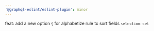 ```yaml
---
'@graphql-eslint/eslint-plugin': minor
---
```


feat: add a new option `{` for alphabetize rule to sort fields `selection set`
